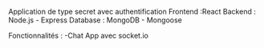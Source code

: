 Application de type secret avec authentification
Frontend :React
Backend : Node.js - Express
Database : MongoDB - Mongoose

Fonctionnalités :
-Chat App avec socket.io

